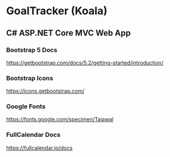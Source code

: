 # GoalTracker (Koala)
## C# ASP.NET Core MVC Web App 

### Bootstrap 5 Docs 
https://getbootstrap.com/docs/5.2/getting-started/introduction/

### Bootstrap Icons 
https://icons.getbootstrap.com/

### Google Fonts
https://fonts.google.com/specimen/Tajawal

### FullCalendar Docs 
https://fullcalendar.io/docs
